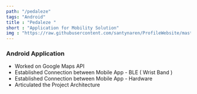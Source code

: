 ```yaml
---
path: "/pedaleze"
tags: "Android"
title : "Pedaleze "
short : "Application for Mobility Solution"
img : "https://raw.githubusercontent.com/santynaren/ProfileWebsite/master/pedalexe.png"
---
```


### Android Application #

* Worked on Google Maps API
* Established Connection between Mobile App - BLE ( Wrist Band )
* Established Connection between Mobile App - Hardware
* Articulated the Project Architecture